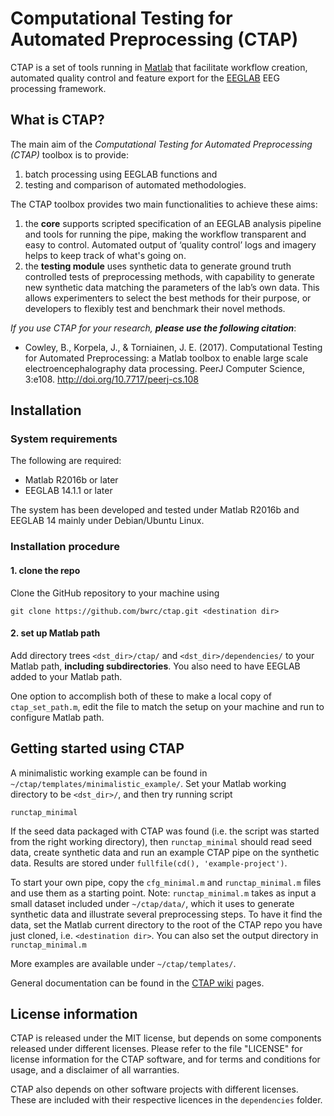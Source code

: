 # Computational Testing for Automated Preprocessing (CTAP)
CTAP is a set of tools running in [Matlab](https://se.mathworks.com/products/matlab.html) that facilitate workflow creation, automated quality control and feature export for the [EEGLAB](https://sccn.ucsd.edu/eeglab/index.php)  EEG processing framework.

## What is CTAP? ##
The main aim of the *Computational Testing for Automated Preprocessing (CTAP)* toolbox is to provide:

1. batch processing using EEGLAB functions and
2. testing and comparison of automated methodologies.

The CTAP toolbox provides two main functionalities to achieve these aims:

1. the **core** supports scripted specification of an EEGLAB analysis pipeline and tools for running the pipe, making the workflow transparent and easy to control. Automated output of ‘quality control’ logs and imagery helps to keep track of what's going on.
2. the **testing module** uses synthetic data to generate ground truth controlled tests of preprocessing methods, with capability to generate new synthetic data matching the parameters of the lab’s own data. This allows experimenters to select the best methods for their purpose, or developers to flexibly test and benchmark their novel methods.

_If you use CTAP for your research, __please use the following citation___:
 * Cowley, B., Korpela, J., & Torniainen, J. E. (2017). Computational Testing for Automated Preprocessing: a Matlab toolbox to enable large scale electroencephalography data processing. PeerJ Computer Science, 3:e108. http://doi.org/10.7717/peerj-cs.108


## Installation ##

### System requirements
The following are required:
* Matlab R2016b or later
* EEGLAB 14.1.1 or later

The system has been developed and tested under Matlab R2016b and EEGLAB 14 mainly under Debian/Ubuntu Linux.

### Installation procedure

#### 1. clone the repo
Clone the GitHub repository to your machine using

    git clone https://github.com/bwrc/ctap.git <destination dir>

#### 2. set up Matlab path
Add directory trees `<dst_dir>/ctap/` and `<dst_dir>/dependencies/` to your Matlab path, __including subdirectories__. You also need to have EEGLAB added to your Matlab path.

One option to accomplish both of these to make a local copy of `ctap_set_path.m`, edit the file to match the setup on your machine and run to configure Matlab path.

## Getting started using CTAP ##
A minimalistic working example can be found in `~/ctap/templates/minimalistic_example/`. Set your Matlab working directory to be `<dst_dir>/`, and then try running script

```
runctap_minimal
```

If the seed data packaged with CTAP was found (i.e. the script was started from the right working directory), then `runctap_minimal` should read seed data, create synthetic data and run an example CTAP pipe on the synthetic data. Results are stored under `fullfile(cd(), 'example-project')`.

To start your own pipe, copy the `cfg_minimal.m` and `runctap_minimal.m` files and use them as a starting point. Note: `runctap_minimal.m` takes as input a small dataset included under `~/ctap/data/`, which it uses to generate synthetic data and illustrate several preprocessing steps. To have it find the data, set the Matlab current directory to the root of the CTAP repo you have just cloned, i.e. `<destination dir>`. You can also set the output directory in `runctap_minimal.m`

More examples are available under `~/ctap/templates/`.

General documentation can be found in the [CTAP wiki](https://github.com/bwrc/ctap/wiki) pages.


## License information

CTAP is released under the MIT license, but depends on some components released under different licenses. Please refer to the file "LICENSE" for license information for the CTAP software, and for terms and conditions for usage, and a disclaimer of all warranties.

CTAP also depends on other software projects with different licenses. These are included with their respective licences in the `dependencies` folder.
